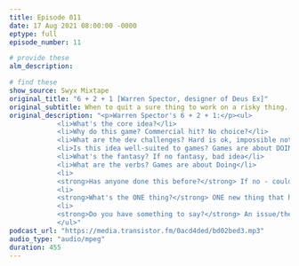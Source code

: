 ```yaml
---
title: Episode 011
date: 17 Aug 2021 08:00:00 -0000
eptype: full
episode_number: 11

# provide these
alm_description: 

# find these
show_source: Swyx Mixtape
original_title: "6 + 2 + 1 [Warren Spector, designer of Deus Ex]"
original_subtitle: When to quit a sure thing to work on a risky thing.
original_description: "<p>Warren Spector's 6 + 2 + 1:</p><ul>
			<li>What's the core idea?</li>
			<li>Why do this game? Commercial hit? No choice?</li>
			<li>What are the dev challenges? Hard is ok, impossible not good</li>
			<li>Is this idea well-suited to games? Games are about DOING, not BEING</li>
			<li>What's the fantasy? If no fantasy, bad idea</li>
			<li>What are the verbs? Games are about Doing</li>
			<li>
			<strong>Has anyone done this before?</strong> If no - could be a bad idea, or good, just be careful</li>
			<li>
			<strong>What's the ONE thing?</strong> ONE new thing that hasn't been done before</li>
			<li>
			<strong>Do you have something to say?</strong> An issue/theme to explore</li>
			</ul>"
podcast_url: "https://media.transistor.fm/0acd4ded/bd02bed3.mp3"
audio_type: "audio/mpeg"
duration: 455
---
```

